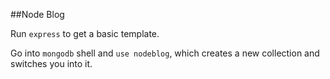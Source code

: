##Node Blog

Run `express` to get a basic template.

Go into `mongodb` shell and `use nodeblog`, which creates a new collection and switches you into it. 